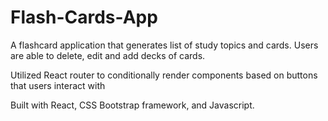# Flash-Cards-App

A flashcard application that generates list of study topics and cards. Users are able to delete, edit and add decks of cards.  

Utilized React router to conditionally render components based on buttons that users interact with


Built with React, CSS Bootstrap framework, and Javascript.
